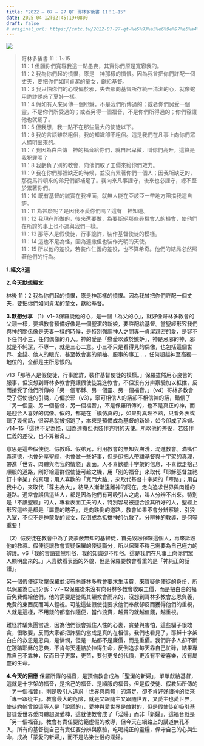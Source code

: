 ```yaml
---
title: "2022 – 07 – 27 QT 哥林多後書 11：1~15"
date: 2025-04-12T02:45:19+0800
draft: false
# original_url: https://cmtc.tw/2022-07-27-qt-%e5%93%a5%e6%9e%97%e5%a4%9a%e5%be%8c%e6%9b%b8-11%ef%bc%9a115
---
```


![](/images/qt.jpg)
> 哥林多後書 11：1\~15  
> 11：1 但願你們寬容我這一點愚妄，其實你們原是寬容我的。  
> 11：2 我為你們起的憤恨，原是　神那樣的憤恨。因為我曾把你們許配一個丈夫，要把你們如同貞潔的童女，獻給基督。  
> 11：3 我只怕你們的心或偏於邪，失去那向基督所存純一清潔的心，就像蛇用詭詐誘惑了夏娃一樣。  
> 11：4 假如有人來另傳一個耶穌，不是我們所傳過的；或者你們另受一個靈，不是你們所受過的；或者另得一個福音，不是你們所得過的；你們容讓他也就罷了。  
> 11：5 但我想，我一點不在那些最大的使徒以下。  
> 11：6 我的言語雖然粗俗，我的知識卻不粗俗。這是我們在凡事上向你們眾人顯明出來的。  
> 11：7 我因為白白傳　神的福音給你們，就自居卑微，叫你們高升，這算是我犯罪嗎？  
> 11：8 我虧負了別的教會，向他們取了工價來給你們效力。  
> 11：9 我在你們那裡缺乏的時候，並沒有累著你們一個人；因我所缺乏的，那從馬其頓來的弟兄們都補足了。我向來凡事謹守，後來也必謹守，總不至於累著你們。  
> 11：10 既有基督的誠實在我裡面，就無人能在亞該亞一帶地方阻擋我這自誇。  
> 11：11 為甚麼呢？是因我不愛你們嗎？這有　神知道。  
> 11：12 我現在所做的，後來還要做，為要斷絕那些尋機會人的機會，使他們在所誇的事上也不過與我們一樣。  
> 11：13 那等人是假使徒，行事詭詐，裝作基督使徒的模樣。  
> 11：14 這也不足為怪，因為連撒但也裝作光明的天使。  
> 11：15 所以他的差役，若裝作仁義的差役，也不算希奇。他們的結局必然照著他們的行為。

**1.經文3遍**

**2.今天默想經文**
  
林後 11：2 我為你們起的憤恨，原是神那樣的憤恨。因為我曾把你們許配一個丈夫，要把你們如同貞潔的童女，獻給基督。

**3.默想分享**
（1）v1\~3保羅說他的心，是一個「為父的心」，就好像哥林多教會的父親一樣，要把教會預備好像是一個聖潔的新娘，要許配給基督。當聖經形容我們與神的關係像是夫妻一樣的時候，是特別強調神人之間專一貞潔親密的愛，是容不下任何小三，任何偶像的介入。神的愛是「戀愛以致於嫉妒」，神是忌邪的神，邪就是不純潔，不專一，就是三心二意。小三不只是看得見的偶像，也包括這個世界、金錢、他人的眼光，甚至教會裏的領袖、服事的事工…，任何超越神至高獨一地位的，全都是主所忌恨的。

v13「那等人是假使徒，行事詭詐，裝作基督使徒的模樣。」保羅雖然用心良苦的服事，但沒想到哥林多教會竟讓假使徒混進教會，不但沒有分辨察驗加以抵擋，反而接受了他們所傳的「另一個耶穌、另一個靈、另一個福音。」（v4）哥林多教會受了假使徒的引誘，心偏於邪（v3），寧可相信人的話卻不相信神的話，錯信了「另一個靈、另一個基督，另一個福音」，不是保羅所傳的，也不是真正的神，而是迎合人喜好的偶像。假的，都是在「模仿真的」，如果對真理不熟，只看外表或聽了幾句話，很容易就被拐跑了，本來是預備成為基督的新婦，如今卻成了淫婦。v14\~15「這也不足為怪，因為連撒但也裝作光明的天使。所以他的差役，若裝作仁義的差役，也不算希奇。」

意思是這些假使徒、假教師、假弟兄，利用教會的無知與膚淺，混進教會。滿嘴仁義道德，也會分享聖經，也會做一些好事，但是卻把人帶離基督與十字架的真理，帶進「世界、肉體與老我的情慾」裏面。人不喜歡聽十字架的信息，不喜歡走捨己順服的道路，剛好給這群假使徒可趁之機，用「別的福音」來取代「耶穌基督並祂釘十字架」的真理；用人喜歡的「寬門大路」，來取代基督十字架的「窄路」；用自我中心，來取代「尊主為大」，結果人漸漸遠離神的同在，走向追求世界與肉體的道路。通常會誤信這些人，都是因為他們有可吸引人之處，叫人分辨不出來。特別是「不讀聖經」的人，專看表面工夫的人，特別容易被迎合投其所好的人，聖經上形容這些是都是「屬靈的瞎子」，走向跌倒的道路。教會如果不會分辨察驗，引狼入室，不但不是神蒙愛的兒女，反倒成為抵擋神的仇敵了。分辨神的教導，是何等重要！

（2）假使徒在教會中為了要蒙蔽無知的基督徒，首先毀謗保羅這個人，再來詆毀他的教導。假使徒讓教會質疑保羅的使徒職分，所以保羅不得己需要為自己極力的辨護。v6「我的言語雖然粗俗，我的知識卻不粗俗。這是我們在凡事上向你們眾人顯明出來的。」人喜歡看表面的外貌，但是保羅要教會看重的是「神純正的話語」。

另一個假使徒攻擊保羅並沒有向哥林多教會要求生活費，來質疑他使徒的身份，所以保羅為自己分訴：v7\~12保羅從來沒有向哥林多教會收取工價，而是把白白的福音免費傳給他們，他的需要是從馬其頓教會而來的，沒想到哥林多教會忘恩負義，免費的東西反而叫人輕視。可能這些假使徒要求他們奉獻卻反而獲得他們的重視，人就是這樣，不用錢的都當作隨便，當作浪費，越貴的就越值錢，越重視。

難怪詐騙集團當道，因為他們很會抓住人性的心裏，貪婪與害怕，這些騙子很敢貪，很敢要，反而大家都把詐騙的當成是真的在相信。我們也看見了，耶穌十字架白白的救恩是恩典，是憐憫，但是一點都不是廉價，而是重價。我們許多人卻不斷在踐踏耶穌的恩典，不肯每天連結於神得生命，反倒追求每天靠自己忙碌，結果專靠自己不靠神，反而日子更累，更苦，要付更多的代價，更沒有平安喜樂，沒有屬靈的生命。

**4.今天的回應**
保羅所傳的福音，是預備教會成為「聖潔的新婦」，單單獻給基督，這就是十字架的福音，是捨己的福音、是順服的福音。但是假使徒、假教師所傳的「另一個福音」，則是吸引人追求「世界與肉體」的滿足，卻不肯好好讀神的話來「專一跟從主」。教會最大的危險，就是又跟隨主又跟随世界，又愛主也愛世界，使徒約翰曾說這等人是「說謊的」，愛神與愛世界是敵對的，但是假使徒卻吸引基督徒愛世界愛肉體超過愛神，這就使教會成了「淫婦」而非「新婦」，這福音就是「另一個福音」。教會有責任要防範虛假的教導，但今天在網路上的講道無孔不入，所有的基督徒自己有責任要分辨與察驗，吃喝純正的靈糧，保守自己的心與生命，成為「蒙愛的新婦」，而不是沾染世俗的淫婦。
